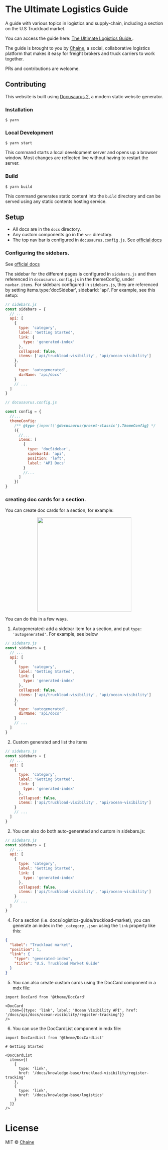 # The Ultimate Logistics Guide

A guide with various topics in logistics and supply-chain, including a section on the U.S Truckload market.

You can access the guide here: [The Ultimate Logistics Guide ](https://logistics.chaineapp.com).

The guide is brought to you by [Chaine](https://chaineapp.com/), a social, collaborative logistics platform that makes it easy for freight brokers and truck carriers to work together.

PRs and contributions are welcome.

## Contributing

This website is built using [Docusaurus 2](https://docusaurus.io/), a modern static website generator.

### Installation

```
$ yarn
```

### Local Development

```
$ yarn start
```

This command starts a local development server and opens up a browser window. Most changes are reflected live without having to restart the server.

### Build

```
$ yarn build
```

This command generates static content into the `build` directory and can be served using any static contents hosting service.

## Setup

- All docs are in the `docs` directory.
- Any custom components go in the `src` directory.
- The top nav bar is configured in `docusaurus.config.js`. See [official docs](https://docusaurus.io/docs/api/docusaurus-config)

### Configuring the sidebars.

See [official docs](https://docusaurus.io/docs/sidebar)

The sidebar for the different pages is configured in `sidebars.js` and then referenced in `docusaurus.config.js` in the themeConfig, under `navbar.items`. For sidebars configured in `sidebars.js`, they are referenced by setting items.type:'docSidebar', sidebarId: 'api'. For example, see this setup:

```js
// sidebars.js
const sidebars = {
  // ...
  api: [
    {
      type: 'category',
      label: 'Getting Started',
      link: {
        type: 'generated-index'
      },
      collapsed: false,
      items: ['api/truckload-visibility', 'api/ocean-visibility']
    },
    {
      type: 'autogenerated',
      dirName: 'api/docs'
    }
    // ...
  ]
}
```

```js
// docusaurus.config.js

const config = {
  //...
  themeConfig:
    /** @type {import('@docusaurus/preset-classic').ThemeConfig} */
    ({
      //...
      items: [
        {
          type: 'docSidebar',
          sidebarId: 'api',
          position: 'left',
          label: 'API Docs'
        }
        //...
      ]
    })
}
```

### creating doc cards for a section.

You can create doc cards for a section, for example:

<p align="center">
  <img width="300px" src="static/doc-cards.png">
</p>

You can do this in a few ways.

1. Autogenerated: add a sidebar item for a section, and put `type: 'autogenerated'`. For example, see below

```js
// sidebars.js
const sidebars = {
  // ...
  api: [
    {
      type: 'category',
      label: 'Getting Started',
      link: {
        type: 'generated-index'
      },
      collapsed: false,
      items: ['api/truckload-visibility', 'api/ocean-visibility']
    },
    {
      type: 'autogenerated',
      dirName: 'api/docs'
    }
    // ...
  ]
}
```

2. Custom generated and list the items

```js
// sidebars.js
const sidebars = {
  // ...
  api: [
    {
      type: 'category',
      label: 'Getting Started',
      link: {
        type: 'generated-index'
      },
      collapsed: false,
      items: ['api/truckload-visibility', 'api/ocean-visibility']
    }
    // ...
  ]
}
```

2. You can also do both auto-generated and custom in sidebars.js:

```js
// sidebars.js
const sidebars = {
  // ...
  api: [
    {
      type: 'category',
      label: 'Getting Started',
      link: {
        type: 'generated-index'
      },
      collapsed: false,
      items: ['api/truckload-visibility', 'api/ocean-visibility']
    }
    // ...
  ]
}
```

4. For a section (i.e. docs/logistics-guide/truckload-market), you can generate an index in the `_category_.json` using the `link` property like this:

```json
{
  "label": "Truckload market",
  "position": 1,
  "link": {
    "type": "generated-index",
    "title": "U.S. Truckload Market Guide"
  }
}
```

5. You can also create custom cards using the DocCard component in a mdx file:

```mdx
import DocCard from '@theme/DocCard'

<DocCard
  item={{type: 'link', label: 'Ocean Visibility API', href: '/docs/api/docs/ocean-visibility/register-tracking'}}
/>
```

6. You can use the DocCardList component in mdx file:

```mdx
import DocCardList from '@theme/DocCardList'

# Getting Started

<DocCardList
  items={[
    {
      type: 'link',
      href: '/docs/knowledge-base/truckload-visibility/register-tracking'
    },
    {
      type: 'link',
      href: '/docs/knowledge-base/logistics'
    }
  ]}
/>
```

# License

MIT © [Chaine](https://github.com/chaineapp)
